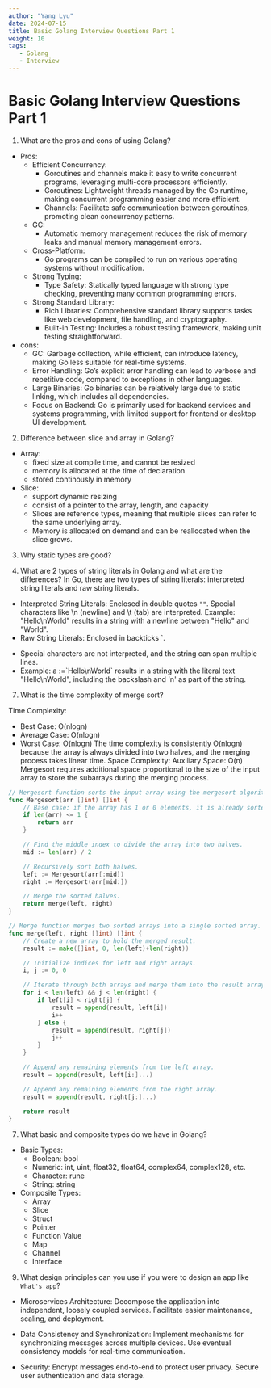 ```yaml
---
author: "Yang Lyu"
date: 2024-07-15
title: Basic Golang Interview Questions Part 1
weight: 10
tags:
   - Golang
   - Interview
---
```

# Basic Golang Interview Questions Part 1

1. What are the pros and cons of using Golang?
* Pros:
   - Efficient Concurrency: 
      - Goroutines and channels make it easy to write concurrent programs, leveraging multi-core processors efficiently.
      - Goroutines: Lightweight threads managed by the Go runtime, making concurrent programming easier and more efficient.
      - Channels: Facilitate safe communication between goroutines, promoting clean concurrency patterns.
   - GC:
      - Automatic memory management reduces the risk of memory leaks and manual memory management errors.
   - Cross-Platform:
      - Go programs can be compiled to run on various operating systems without modification.
   - Strong Typing:
      - Type Safety: Statically typed language with strong type checking, preventing many common programming errors.
   - Strong Standard Library:
      - Rich Libraries: Comprehensive standard library supports tasks like web development, file handling, and cryptography.
      - Built-in Testing: Includes a robust testing framework, making unit testing straightforward.
* cons:
   - GC: Garbage collection, while efficient, can introduce latency, making Go less suitable for real-time systems.
   - Error Handling: Go’s explicit error handling can lead to verbose and repetitive code, compared to exceptions in other languages.
   - Large Binaries: Go binaries can be relatively large due to static linking, which includes all dependencies.
   - Focus on Backend: Go is primarily used for backend services and systems programming, with limited support for frontend or desktop UI development.

2. Difference between slice and array in Golang?
 
- Array:
    * fixed size at compile time, and cannot be resized
    * memory is allocated at the time of declaration
    * stored continously in memory
- Slice:
    * support dynamic resizing
    * consist of a pointer to the array, length, and capacity
    * Slices are reference types, meaning that multiple slices can refer to the same underlying array.
    * Memory is allocated on demand and can be reallocated when the slice grows.

3. Why static types are good?

4. What are 2 types of string literals in Golang and what are the differences?
In Go, there are two types of string literals: interpreted string literals and raw string literals.
* Interpreted String Literals:
Enclosed in double quotes `""`.
Special characters like \n (newline) and \t (tab) are interpreted.
Example: "Hello\nWorld" results in a string with a newline between "Hello" and "World".
* Raw String Literals:
Enclosed in backticks \`.
- Special characters are not interpreted, and the string can span multiple lines.
- Example: a :=\`Hello\nWorld\` results in a string with the literal text "Hello\nWorld", including the backslash and 'n' as part of the string.

7. What is the time complexity of merge sort?

Time Complexity:
- Best Case: O(nlogn)
- Average Case: O(nlogn)
- Worst Case: O(nlogn)
The time complexity is consistently O(nlogn) because the array is always divided into two halves, and the merging process takes linear time.
Space Complexity:
Auxiliary Space:
O(n)
Mergesort requires additional space proportional to the size of the input array to store the subarrays during the merging process.
```go
// Mergesort function sorts the input array using the mergesort algorithm.
func Mergesort(arr []int) []int {
    // Base case: if the array has 1 or 0 elements, it is already sorted.
    if len(arr) <= 1 {
        return arr
    }

    // Find the middle index to divide the array into two halves.
    mid := len(arr) / 2

    // Recursively sort both halves.
    left := Mergesort(arr[:mid])
    right := Mergesort(arr[mid:])

    // Merge the sorted halves.
    return merge(left, right)
}

// Merge function merges two sorted arrays into a single sorted array.
func merge(left, right []int) []int {
    // Create a new array to hold the merged result.
    result := make([]int, 0, len(left)+len(right))

    // Initialize indices for left and right arrays.
    i, j := 0, 0

    // Iterate through both arrays and merge them into the result array.
    for i < len(left) && j < len(right) {
        if left[i] < right[j] {
            result = append(result, left[i])
            i++
        } else {
            result = append(result, right[j])
            j++
        }
    }

    // Append any remaining elements from the left array.
    result = append(result, left[i:]...)

    // Append any remaining elements from the right array.
    result = append(result, right[j:]...)

    return result
}
```
7. What basic and composite types do we have in Golang?
* Basic Types:
    - Boolean: bool
    - Numeric: int, uint, float32, float64, complex64, complex128, etc.
    - Character: rune
    - String: string
* Composite Types:
    - Array
    - Slice
    - Struct
    - Pointer
    - Function Value
    - Map
    - Channel
    - Interface

9. What design principles can you use if you were to design an app like `What's app`?

- Microservices Architecture:
Decompose the application into independent, loosely coupled services.
Facilitate easier maintenance, scaling, and deployment.

- Data Consistency and Synchronization:
Implement mechanisms for synchronizing messages across multiple devices.
Use eventual consistency models for real-time communication.

- Security:
Encrypt messages end-to-end to protect user privacy.
Secure user authentication and data storage.
